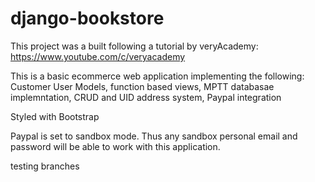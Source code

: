 # django-bookstore

This project was a built following a tutorial by veryAcademy: https://www.youtube.com/c/veryacademy

This is a basic ecommerce web application implementing the following:
Customer User Models,
function based views,
MPTT databasae implemntation,
CRUD and UID address system,
Paypal integration

Styled with Bootstrap


Paypal is set to sandbox mode. Thus any sandbox personal email and password will be able to work with this application.

testing branches
